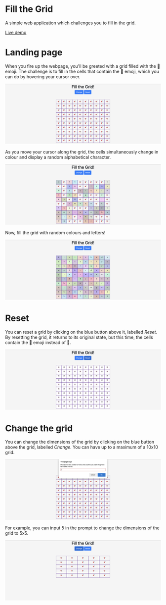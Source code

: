 # Fill the Grid
A simple web application which challenges you to fill in the grid.

[Live demo](https://moostofa.github.io/Fill-the-Grid/)

# Landing page
When you fire up the webpage, you'll be greeted with a grid filled with the 🎯 emoji. The challenge is to fill in the cells that contain the 🎯 emoji, which you can do by hovering your cursor over.

![Landing page](images/landing.png)

As you move your cursor along the grid, the cells simultaneously change in colour and display a random alphabetical character.

![Partially filled-in grid](images/partial.png)

Now, fill the grid with random colours and letters!

![Filled-in grid](images/complete.png)

# Reset
You can reset a grid by clicking on the blue button above it, labelled _Reset_. By resetting the grid, it returns to its original state, but this time, the cells contain the 👻 emoji instead of 🎯.

![Reset the grid](images/reset.png)

# Change the grid
You can change the dimensions of the grid by clicking on the blue button above the grid, labelled _Change_. You can have up to a maximum of a 10x10 grid.

![Change grid](images/change.png)

For example, you can input 5 in the prompt to change the dimensions of the grid to 5x5.

![5x5 grid](images/changed.png)
